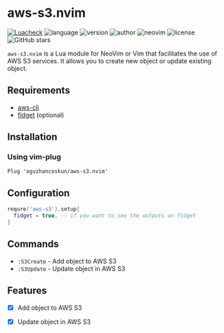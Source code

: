 # aws-s3.nvim

[![Luacheck](https://img.shields.io/github/actions/workflow/status/oguzhancoskun/aws-s3.nvim/luacheck.yml?branch=main&label=Luacheck&logo=Lua)](https://github.com/oguzhancoskun/aws-s3.nvim/actions?workflow=Luacheck)
![language](https://img.shields.io/badge/language-lua-yellow)
![version](https://img.shields.io/badge/version-0.1.0-blue)
![author](https://img.shields.io/badge/author-oguzhancoskun-blue)
![neovim](https://img.shields.io/badge/neovim-0.5%2B-green)
![license](https://img.shields.io/github/license/oguzhancoskun/aws-s3.nvim)
![GitHub stars](https://img.shields.io/github/stars/oguzhancoskun/aws-s3.nvim)

`aws-s3.nvim` is a Lua module for NeoVim or Vim that facilitates the use of
AWS S3 services. It allows you to create new object or update existing object.

## Requirements

- [aws-cli](https://aws.amazon.com/cli/)
- [fidget](https://github.com/j-hui/fidget.nvim) (optional)

## Installation

### Using vim-plug

```vim
Plug 'oguzhancoskun/aws-s3.nvim'
```

## Configuration

```lua
requre('aws-s3').setup{
  fidget = true, -- if you want to see the outputs on fidget
}
```

## Commands

- `:S3Create` - Add object to AWS S3
- `:S3Update` - Update object in AWS S3

## Features

- [x] Add object to AWS S3
- [x] Update object in AWS S3


